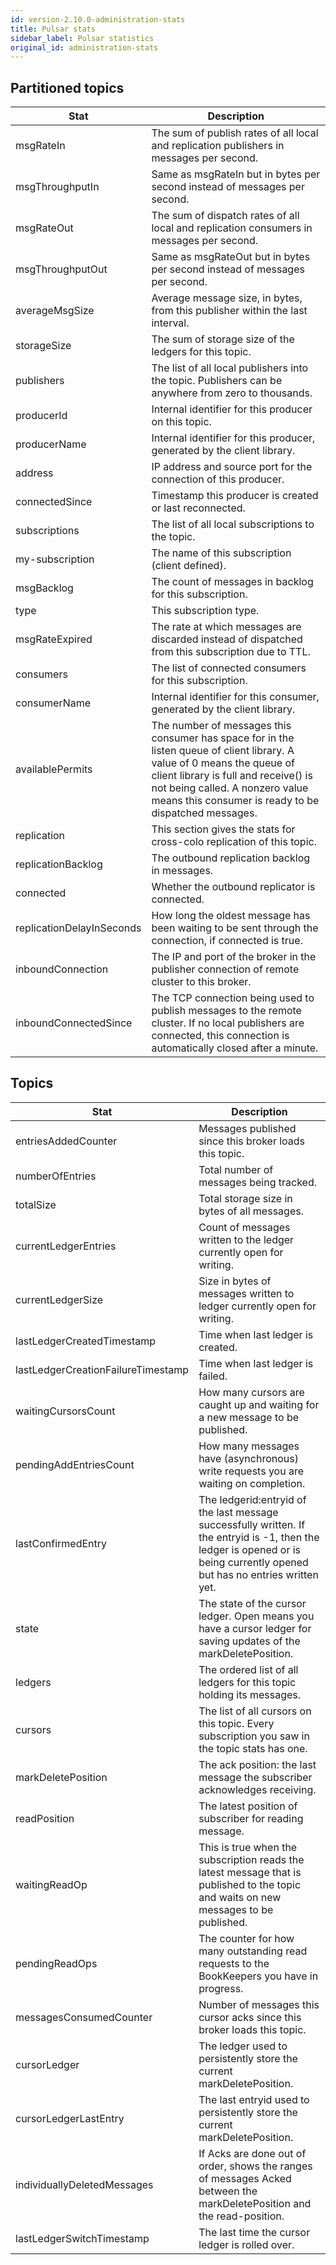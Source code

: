 ```yaml
---
id: version-2.10.0-administration-stats
title: Pulsar stats
sidebar_label: Pulsar statistics
original_id: administration-stats
---
```


## Partitioned topics

|Stat|Description|
|---|---|
|msgRateIn| The sum of publish rates of all local and replication publishers in messages per second.|
|msgThroughputIn| Same as msgRateIn but in bytes per second instead of messages per second.|
|msgRateOut| The sum of dispatch rates of all local and replication consumers in messages per second.|
|msgThroughputOut| Same as msgRateOut but in bytes per second instead of messages per second.|
|averageMsgSize| Average message size, in bytes, from this publisher within the last interval.|
|storageSize| The sum of storage size of the ledgers for this topic.|
|publishers| The list of all local publishers into the topic. Publishers can be anywhere from zero to thousands.|
|producerId| Internal identifier for this producer on this topic.|
|producerName|  Internal identifier for this producer, generated by the client library.|
|address| IP address and source port for the connection of this producer.|
|connectedSince| Timestamp this producer is created or last reconnected.|
|subscriptions| The list of all local subscriptions to the topic.|
|my-subscription| The name of this subscription (client defined).|
|msgBacklog| The count of messages in backlog for this subscription.|
|type| This subscription type.|
|msgRateExpired| The rate at which messages are discarded instead of dispatched from this subscription due to TTL.|
|consumers| The list of connected consumers for this subscription.|
|consumerName| Internal identifier for this consumer, generated by the client library.|
|availablePermits| The number of messages this consumer has space for in the listen queue of client library. A value of 0 means the queue of client library is full and receive() is not being called. A nonzero value means this consumer is ready to be dispatched messages.|
|replication| This section gives the stats for cross-colo replication of this topic.|
|replicationBacklog| The outbound replication backlog in messages.|
|connected| Whether the outbound replicator is connected.|
|replicationDelayInSeconds| How long the oldest message has been waiting to be sent through the connection, if connected is true.|
|inboundConnection| The IP and port of the broker in the publisher connection of remote cluster to this broker. |
|inboundConnectedSince| The TCP connection being used to publish messages to the remote cluster. If no local publishers are connected, this connection is automatically closed after a minute.|


## Topics

|Stat|Description|
|---|---|
|entriesAddedCounter| Messages published since this broker loads this topic.|
|numberOfEntries| Total number of messages being tracked.|
|totalSize| Total storage size in bytes of all messages.|
|currentLedgerEntries| Count of messages written to the ledger currently open for writing.|
|currentLedgerSize| Size in bytes of messages written to ledger currently open for writing.|
|lastLedgerCreatedTimestamp| Time when last ledger is created.|
|lastLedgerCreationFailureTimestamp| Time when last ledger is failed.|
|waitingCursorsCount| How many cursors are caught up and waiting for a new message to be published.|
|pendingAddEntriesCount| How many messages have (asynchronous) write requests you are waiting on completion.|
|lastConfirmedEntry| The ledgerid:entryid of the last message successfully written. If the entryid is -1, then the ledger is opened or is being currently opened but has no entries written yet.|
|state| The state of the cursor ledger. Open means you have a cursor ledger for saving updates of the markDeletePosition.|
|ledgers| The ordered list of all ledgers for this topic holding its messages.|
|cursors| The list of all cursors on this topic. Every subscription you saw in the topic stats has one.|
|markDeletePosition| The ack position: the last message the subscriber acknowledges receiving.|
|readPosition| The latest position of subscriber for reading message.|
|waitingReadOp| This is true when the subscription reads the latest message that is published to the topic and waits on new messages to be published.|
|pendingReadOps| The counter for how many outstanding read requests to the BookKeepers you have in progress.|
|messagesConsumedCounter| Number of messages this cursor acks since this broker loads this topic.|
|cursorLedger| The ledger used to persistently store the current markDeletePosition.|
|cursorLedgerLastEntry| The last entryid used to persistently store the current markDeletePosition.|
|individuallyDeletedMessages| If Acks are done out of order, shows the ranges of messages Acked between the markDeletePosition and the read-position.|
|lastLedgerSwitchTimestamp| The last time the cursor ledger is rolled over.|
